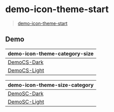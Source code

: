 

# demo-icon-theme-start

> [demo-icon-theme-start](https://samwhelp.github.io/demo-icon-theme-start/)




## Demo

| demo-icon-theme-category-size |
| ----------------------------- |
| [DemoCS-Dark](demo/demo-icon-theme-category-size/icons/DemoCS-Dark) |
| [DemoCS-Light](demo/demo-icon-theme-category-size/icons/DemoCS-Light) |

| demo-icon-theme-size-category |
| ----------------------------- |
| [DemoSC-Dark](demo/demo-icon-theme-category-size/icons/DemoSC-Dark) |
| [DemoSC-Light](demo/demo-icon-theme-category-size/icons/DemoSC-Light) |
